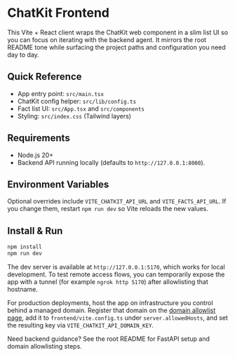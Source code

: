 # ChatKit Frontend

This Vite + React client wraps the ChatKit web component in a slim list UI so you can focus on iterating with the backend agent. It mirrors the root README tone while surfacing the project paths and configuration you need day to day.

## Quick Reference
- App entry point: `src/main.tsx`
- ChatKit config helper: `src/lib/config.ts`
- Fact list UI: `src/App.tsx` and `src/components`
- Styling: `src/index.css` (Tailwind layers)

## Requirements
- Node.js 20+
- Backend API running locally (defaults to `http://127.0.0.1:8000`).

## Environment Variables

Optional overrides include `VITE_CHATKIT_API_URL` and `VITE_FACTS_API_URL`. If you change them, restart `npm run dev` so Vite reloads the new values.

## Install & Run

```bash
npm install
npm run dev
```

The dev server is available at `http://127.0.0.1:5170`, which works for local development. To test remote access flows, you can temporarily expose the app with a tunnel (for example `ngrok http 5170`) after allowlisting that hostname.

For production deployments, host the app on infrastructure you control behind a managed domain. Register that domain on the [domain allowlist page](https://platform.openai.com/settings/organization/security/domain-allowlist), add it to `frontend/vite.config.ts` under `server.allowedHosts`, and set the resulting key via `VITE_CHATKIT_API_DOMAIN_KEY`.

Need backend guidance? See the root README for FastAPI setup and domain allowlisting steps.
